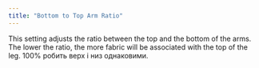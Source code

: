 ```yaml
---
title: "Bottom to Top Arm Ratio"
---
```


This setting adjusts the ratio between the top and the bottom of the arms. The lower the ratio, the more fabric will be associated with the top of the leg. 100% робить верх і низ однаковими.
